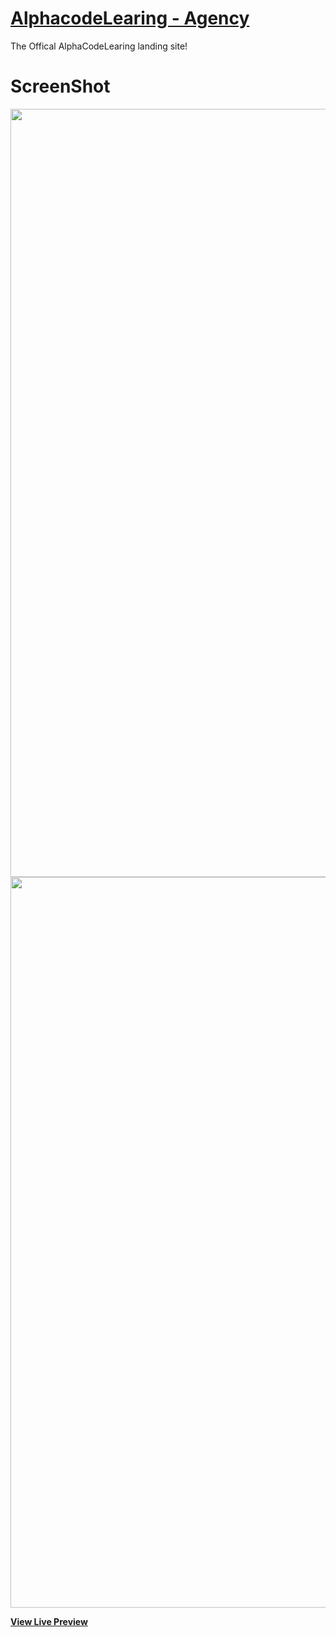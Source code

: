 # [AlphacodeLearing - Agency](https://mateencode.github.io/Alphacode-OfficalSite/)

The Offical AlphaCodeLearing landing site!


# ScreenShot

<img width="1229" src="https://user-images.githubusercontent.com/28902787/48807875-c6101f00-ecd3-11e8-9e01-6cba1f265f5d.png">
<img width="1169" src="https://user-images.githubusercontent.com/28902787/48807881-cc9e9680-ecd3-11e8-83ca-6ae406451a2a.png">



**[View Live Preview](https://mateencode.github.io/Alphacode-OfficalSite/)**

